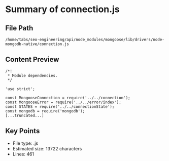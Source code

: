 # Summary of connection.js
  
## File Path
`/home/tabs/seo-engineering/api/node_modules/mongoose/lib/drivers/node-mongodb-native/connection.js`

## Content Preview
```
/*!
 * Module dependencies.
 */

'use strict';

const MongooseConnection = require('../../connection');
const MongooseError = require('../../error/index');
const STATES = require('../../connectionState');
const mongodb = require('mongodb');
[...truncated...]
```

## Key Points
- File type: .js
- Estimated size: 13722 characters
- Lines: 461
